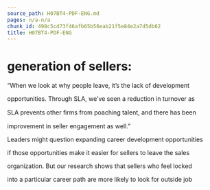 ```yaml
---
source_path: H07BT4-PDF-ENG.md
pages: n/a-n/a
chunk_id: 498c5cd73f46afb65b56eab21f5e84e2a7d5db62
title: H07BT4-PDF-ENG
---
```

# generation of sellers:

“When we look at why people leave, it’s the lack of development

opportunities. Through SLA, we’ve seen a reduction in turnover as

SLA prevents other ﬁrms from poaching talent, and there has been

improvement in seller engagement as well.”

Leaders might question expanding career development opportunities

if those opportunities make it easier for sellers to leave the sales

organization. But our research shows that sellers who feel locked

into a particular career path are more likely to look for outside job
